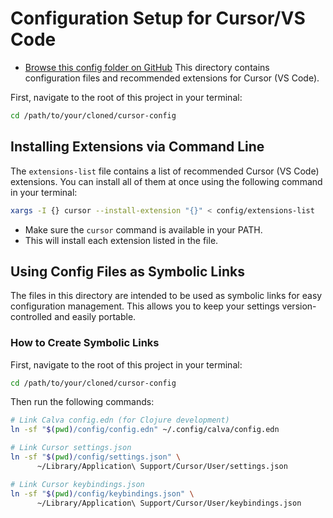 # Configuration Setup for Cursor/VS Code

- [Browse this config folder on GitHub](https://github.com/slmcassio/cursor-config/tree/main/config)
This directory contains configuration files and recommended extensions for Cursor (VS Code).

First, navigate to the root of this project in your terminal:

```sh
cd /path/to/your/cloned/cursor-config
```

## Installing Extensions via Command Line

The `extensions-list` file contains a list of recommended Cursor (VS Code) extensions. You can install all of them at once using the following command in your terminal:

```sh
xargs -I {} cursor --install-extension "{}" < config/extensions-list
```

- Make sure the `cursor` command is available in your PATH.
- This will install each extension listed in the file.

## Using Config Files as Symbolic Links

The files in this directory are intended to be used as symbolic links for easy configuration management. This allows you to keep your settings version-controlled and easily portable.

### How to Create Symbolic Links

First, navigate to the root of this project in your terminal:

```sh
cd /path/to/your/cloned/cursor-config
```

Then run the following commands:

```sh
# Link Calva config.edn (for Clojure development)
ln -sf "$(pwd)/config/config.edn" ~/.config/calva/config.edn

# Link Cursor settings.json
ln -sf "$(pwd)/config/settings.json" \
      ~/Library/Application\ Support/Cursor/User/settings.json

# Link Cursor keybindings.json
ln -sf "$(pwd)/config/keybindings.json" \
      ~/Library/Application\ Support/Cursor/User/keybindings.json
```
